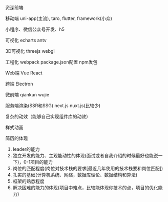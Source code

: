 资深前端


移动端
uni-app(主流), taro, flutter, framework(小众)

小程序、微信公众号开发、h5

可视化
echarts antv

3D可视化
threejs webgl

工程化
webpack package.json配置 npm发包

Web端
Vue React

跨端
Electron

微前端
qiankun wujie

服务端渲染(SSR和SSG)
next.js nuxt.js(比较少)

复杂的动效（能够自己实现组件库的动效）

样式动画

简历的体现
1. leader的能力
2. 独立开发的能力、主观能动性的体现(面试或者自我介绍的时候最好也能说一下)，0-1项目的能力
3. 岗位的匹配程度(岗位对技术栈的要求[最近几年使用的技术栈要和岗位匹配])
4. 扎实的基础(计算机系统、网络，数据库理论、数据结构和算法)
5. 框架的熟悉程度
6. 解决困难的能力的体现(项目中难点，比较能体现你技术的点，项目的优化能力)
